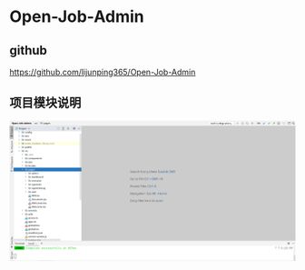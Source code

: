 # Open-Job-Admin

## github

https://github.com/lijunping365/Open-Job-Admin

## 项目模块说明

![项目模块图片](../../assets/img/open-job-admin/projectHome.png)
